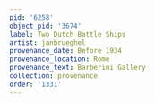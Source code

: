 ```yaml
---
pid: '6258'
object_pid: '3674'
label: Two Dutch Battle Ships
artist: janbrueghel
provenance_date: Before 1934
provenance_location: Rome
provenance_text: Barberini Gallery
collection: provenance
order: '1331'
---
```

